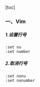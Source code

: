[toc]

### 一、Vim

##### 1.设置行号

```
:set nu
:set number
```

##### 2.取消行号

```
:set nonu
:set nonumber
```

